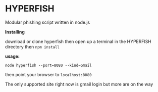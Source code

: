 # HYPERFISH

Modular phishing script written in node.js


**Installing**

download or clone hyperfish then open up a terminal in the HYPERFISH directory then 
`npm install`

**usage:**

`node hyperfish --port=8080 --kind=Gmail`


then point your browser to `localhost:8080`
  
The only supported site right now is gmail login but more are on the way
